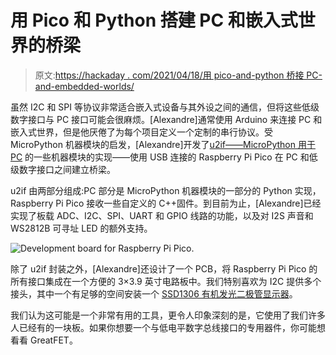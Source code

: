 # 用 Pico 和 Python 搭建 PC 和嵌入式世界的桥梁

> 原文:[https://hackaday . com/2021/04/18/用 pico-and-python 桥接 PC-and-embedded-worlds/](https://hackaday.com/2021/04/18/bridging-the-pc-and-embedded-worlds-with-pico-and-python/)

虽然 I2C 和 SPI 等协议非常适合嵌入式设备与其外设之间的通信，但将这些低级数字接口与 PC 接口可能会很麻烦。[Alexandre]通常使用 Arduino 来连接 PC 和嵌入式世界，但是他厌倦了为每个项目定义一个定制的串行协议。受 MicroPython 机器模块的启发，[Alexandre]开发了[u2if——MicroPython 用于 PC](https://github.com/execuc/u2if) 的一些机器模块的实现——使用 USB 连接的 Raspberry Pi Pico 在 PC 和低级数字接口之间建立桥梁。

u2if 由两部分组成:PC 部分是 MicroPython 机器模块的一部分的 Python 实现，Raspberry Pi Pico 接收一些自定义的 C++固件。到目前为止，[Alexandre]已经实现了板载 ADC、I2C、SPI、UART 和 GPIO 线路的功能，以及对 I2S 声音和 WS2812B 可寻址 LED 的额外支持。

![Development board for Raspberry Pi Pico.](../Images/0ef269b9c2e5d3b7a6b4d4c1a207edff.png)

除了 u2if 封装之外，[Alexandre]还设计了一个 PCB，将 Raspberry Pi Pico 的所有接口集成在一个方便的 3×3.9 英寸电路板中。我们特别喜欢为 I2C 提供多个接头，其中一个有足够的空间安装一个 [SSD1306 有机发光二极管显示器](https://hackaday.com/2015/04/03/high-speed-ssd1306-library/)。

我们认为这可能是一个非常有用的工具，更令人印象深刻的是，它使用了我们许多人已经有的一块板。如果你想要一个与低电平数字总线接口的专用器件，你可能想看看 GreatFET。